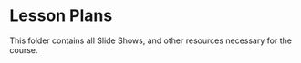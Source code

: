 # Lesson Plans

This folder contains all Slide Shows, and other resources necessary for the course.

